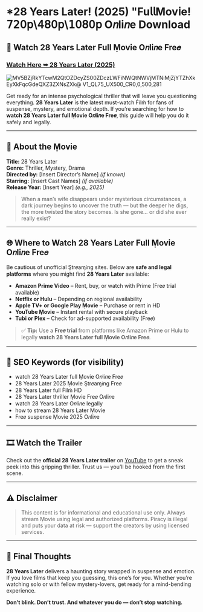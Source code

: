 # *28 Years Later! (2025) "Fu𝗅𝗅Mov𝗂e! 𝟩𝟤𝟢𝗉\𝟦𝟪𝟢𝗉\𝟣𝟢𝟪𝟢𝗉 O𝑛li𝑛e Download

## 🎥 Watch 28 Years Later Full Ṃovie O𝑛li𝑛e Fre𝑒

### [Watch Here ➥ 28 Years Later (2025)](https://t.co/ZX1QgVjrlP)

![MV5BZjRkYTcwM2QtOZDcyZS00ZDczLWFiNWQtNWVjMTNiMjZjYTZhXkEyXkFqcGdeQXZ3ZXNsZXk@ _V1_QL75_UX500_CR0,0,500,281_](https://media.themoviedb.org/t/p/w533_and_h300_bestv2/zav0v7gLWMu6pVwgsIAwt11GJ4C.jpg)

Get ready for an intense psychological thriller that will leave you questioning everything. **28 Years Later** is the latest must-watch Ḟilṁ for fans of suspense, mystery, and emotional depth. If you’re searching for how to **watch 28 Years Later full Ṃovie O𝑛li𝑛e Fre𝑒**, this guide will help you do it safely and legally.

---

## 🧠 About the Ṃovie

**Title:** 28 Years Later  
**Genre:** Thriller, Mystery, Drama  
**Directed by:** [Insert Director’s Name] *(if known)*  
**Starring:** [Insert Cast Names] *(if available)*  
**Release Year:** [Insert Year] *(e.g., 2025)*

> When a man’s wife disappears under mysterious circumstances, a dark journey begins to uncover the truth — but the deeper he digs, the more twisted the story becomes. Is she gone… or did she ever really exist?

---

## 🌐 Where to Watch 28 Years Later Full Ṃovie O𝑛li𝑛e Fre𝑒

Be cautious of unofficial Ştr𝑒aɱ𝔦ng sites. Below are **safe and legal platforms** where you might find **28 Years Later** available:

- **Amazon Prime Video** – Rent, buy, or watch with Prime (Fre𝑒 trial available)
- **Netflix or Hulu** – Depending on regional availability
- **Apple TV+ or Google Play Ṃovie** – Purchase or rent in HD
- **YouTube Ṃovie** – Instant rental with secure playback
- **Tubi or Plex** – Check for ad-supported availability (Fre𝑒)

> ✅ **Tip:** Use a **Fre𝑒 trial** from platforms like Amazon Prime or Hulu to legally **watch 28 Years Later full Ṃovie O𝑛li𝑛e Fre𝑒**.

---

## 🔎 SEO Keywords (for visibility)

- watch 28 Years Later full Ṃovie O𝑛li𝑛e Fre𝑒  
- 28 Years Later 2025 Ṃovie Ştr𝑒aɱ𝔦ng Fre𝑒  
- 28 Years Later full Ḟilṁ HD  
- 28 Years Later thriller Ṃovie Fre𝑒 O𝑛li𝑛e  
- watch 28 Years Later O𝑛li𝑛e legally  
- how to stream 28 Years Later Ṃovie  
- Fre𝑒 suspense Ṃovie 2025 O𝑛li𝑛e  

---

## 🎞️ Watch the Trailer

Check out the **official 28 Years Later trailer** on [YouTube](https://www.youtube.com) to get a sneak peek into this gripping thriller. Trust us — you’ll be hooked from the first scene.

---

## ⚠️ Disclaimer

> This content is for informational and educational use only. Always stream Ṃovie using legal and authorized platforms. Piracy is illegal and puts your data at risk — support the creators by using licensed services.

---

## 💭 Final Thoughts

**28 Years Later** delivers a haunting story wrapped in suspense and emotion. If you love films that keep you guessing, this one’s for you. Whether you’re watching solo or with fellow mystery-lovers, get ready for a mind-bending experience.

**Don’t blink. Don’t trust. And whatever you do — don’t stop watching.**
